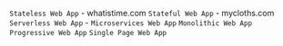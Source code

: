 

`Stateless Web App` - whatistime.com
`Stateful Web App` - mycloths.com
`Serverless Web App` - 
`Microservices Web App`
`Monolithic Web App`
`Progressive Web App`
`Single Page Web App`